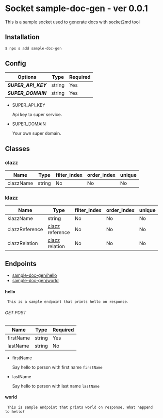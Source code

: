 # Socket sample-doc-gen - ver 0.0.1

This is a sample socket used to
generate docs with socket2md tool

## Installation
```sh
$ npx s add sample-doc-gen
```


## Config
|Options | Type | Required|
|--------|------|---------|
|_**SUPER_API_KEY**_|string| Yes |
|_**SUPER_DOMAIN**_|string| Yes |

* SUPER_API_KEY

    Api key to super service.

* SUPER_DOMAIN

    Your own super domain.



## Classes

### clazz<a href='_classes-clazz'></a>

|Name | Type | filter_index | order_index | unique |
|-----|------|--------------|-------------|--------|
|clazzName|string| No | No | No |
### klazz<a href='_classes-klazz'></a>

|Name | Type | filter_index | order_index | unique |
|-----|------|--------------|-------------|--------|
|klazzName|string| No | No | No |
|clazzReference|[clazz](_classes-clazz) reference| No | No | No |
|clazzRelation|[clazz](_classes-clazz) relation| No | No | No |


## Endpoints

* [sample-doc-gen/hello](_endpoints-hello)
* [sample-doc-gen/world](_endpoints-world)

#### hello<a href="_endpoints-hello"></a>

     This is a sample endpoint that prints hello on response.

     

###### GET POST
| Name | Type | Required |
|------|------|--------|
| firstName | string | Yes |
| lastName | string | No |

* firstName

    Say hello to person with first name `firstName`

* lastName

    Say hello to person with last name `lastName`



#### world<a href="_endpoints-world"></a>

     This is sample endpoint that prints world on response. What happend to hello?

     



